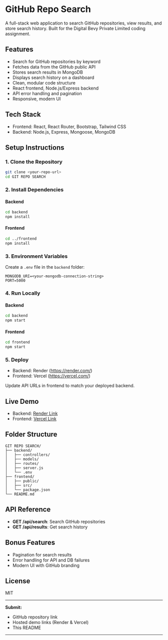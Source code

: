 # GitHub Repo Search

A full-stack web application to search GitHub repositories, view results, and store search history. Built for the Digital Bevy Private Limited coding assignment.

## Features
- Search for GitHub repositories by keyword
- Fetches data from the GitHub public API
- Stores search results in MongoDB
- Displays search history on a dashboard
- Clean, modular code structure
- React frontend, Node.js/Express backend
- API error handling and pagination
- Responsive, modern UI

## Tech Stack
- Frontend: React, React Router, Bootstrap, Tailwind CSS
- Backend: Node.js, Express, Mongoose, MongoDB

## Setup Instructions

### 1. Clone the Repository
```bash
git clone <your-repo-url>
cd GIT REPO SEARCH
```

### 2. Install Dependencies
#### Backend
```bash
cd backend
npm install
```
#### Frontend
```bash
cd ../frontend
npm install
```

### 3. Environment Variables
Create a `.env` file in the `backend` folder:
```
MONGODB_URI=<your-mongodb-connection-string>
PORT=5000
```

### 4. Run Locally
#### Backend
```bash
cd backend
npm start
```
#### Frontend
```bash
cd frontend
npm start
```

### 5. Deploy
- Backend: Render (https://render.com/)
- Frontend: Vercel (https://vercel.com/)

Update API URLs in frontend to match your deployed backend.

## Live Demo
- Backend: [Render Link](<your-render-backend-url>)
- Frontend: [Vercel Link](<your-vercel-frontend-url>)

## Folder Structure
```
GIT REPO SEARCH/
├── backend/
│   ├── controllers/
│   ├── models/
│   ├── routes/
│   ├── server.js
│   └── .env
├── frontend/
│   ├── public/
│   ├── src/
│   └── package.json
└── README.md
```

## API Reference
- **GET /api/search**: Search GitHub repositories
- **GET /api/results**: Get search history

## Bonus Features
- Pagination for search results
- Error handling for API and DB failures
- Modern UI with GitHub branding

## License
MIT

---

**Submit:**
- GitHub repository link
- Hosted demo links (Render & Vercel)
- This README

---


